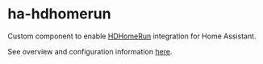 # ha-hdhomerun
Custom component to enable [HDHomeRun](https://www.silicondust.com/hdhomerun/) integration for Home Assistant.

See overview and configuration information [here](info.md).
